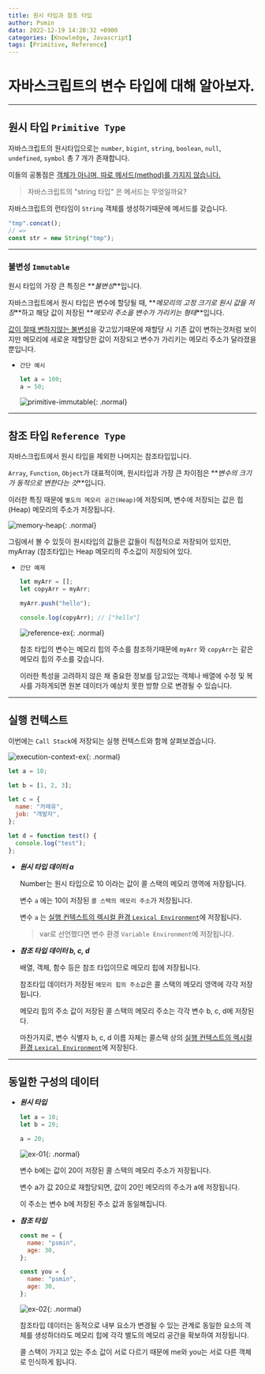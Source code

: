 ```yaml
---
title: 원시 타입과 참조 타입
author: Psmin
data: 2022-12-19 14:28:32 +0900
categories: [Knowledge, Javascript]
tags: [Primitive, Reference]
---
```


# 자바스크립트의 변수 타입에 대해 알아보자.

---

## 원시 타입 `Primitive Type`

자바스크립트의 원시타입으로는 `number`, `bigint`, `string`, `boolean`, `null`, `undefined`, `symbol` 총 7 개가 존재합니다.

이들의 공통점은 <u>객체가 아니며, 따로 메서드(method)를 가지지 않습니다.</u>

> 자바스크립트의 "string 타입" 은 메서드는 무엇일까요?

자바스크립트의 런타임이 `String` 객체를 생성하기때문에 메서드를 갖습니다.

```js
"tmp".concat();
// =>
const str = new String("tmp");
```

---

### 불변성 `Immutable`

원시 타입의 가장 큰 특징은 **_불변성_**입니다.

자바스크립트에서 원시 타입은 변수에 할당될 때, **_메모리의 고정 크기로 원시 값을 저장_**하고 해당 값이 저장된 **_메모리 주소을 변수가 가리키는 형태_**입니다.

<u>값이 절때 변하지않는 불변성</u>을 갖고있기때문에 재할당 시 기존 값이 변하는것처럼 보이지만 메모리에 새로운 재할당한 값이 저장되고 변수가 가리키는 메모리 주소가 달라졌을 뿐입니다.

- `간단 예시`

  ```js
  let a = 100;
  a = 50;
  ```

  ![primitive-immutable](/assets/img/primitive-immutable.png){: .normal}

---

## 참조 타입 `Reference Type`

자바스크립트에서 원시 타입을 제외한 나머지는 참조타입입니다.

`Array`, `Function`, `Object`가 대표적이며, 원시타입과 가장 큰 차이점은 **_변수의 크기가 동적으로 변한다는 것_**입니다.

이러한 특징 때문에 `별도의 메모리 공간(Heap)`에 저장되며, 변수에 저장되는 값은 힙(Heap) 메모리의 주소가 저장됩니다.

![memory-heap](/assets/img/memory-heap.png){: .normal}

그림에서 볼 수 있듯이 원시타입의 값들은 값들이 직접적으로 저장되어 있지만, myArray (참조타입)는 Heap 메모리의 주소값이 저장되어 있다.

- `간단 예제`

  ```js
  let myArr = [];
  let copyArr = myArr;

  myArr.push("hello");

  console.log(copyArr); // ["hello"]
  ```

  ![reference-ex](/assets/img/reference-ex.png){: .normal}

  참조 타입의 변수는 메모리 힙의 주소를 참조하기때문에 `myArr` 와 `copyArr`는 같은 메모리 힙의 주소를 갖습니다.

  이러한 특성을 고려하지 않은 채 중요한 정보를 담고있는 객체나 배열에 수정 및 복사를 가하게되면 원본 데이터가 예상치 못한 방향 으로 변경될 수 있습니다.

---

## 실행 컨텍스트

이번에는 `Call Stack`에 저장되는 실행 컨텍스트와 함께 살펴보겠습니다.

![execution-context-ex](/assets/img/execution-context-ex.png){: .normal}

```js
let a = 10;

let b = [1, 2, 3];

let c = {
  name: "카레유",
  job: "개발자",
};

let d = function test() {
  console.log("test");
};
```

- **_원시 타입 데이터 a_**

  Number는 원시 타입으로 10 이라는 값이 콜 스택의 메모리 영역에 저장됩니다.

  변수 `a` 에는 10이 저장된 `콜 스택의 메모리 주소`가 저장됩니다.

  변수 `a` 는 <u>실행 컨텍스트의 렉시컬 환경 `Lexical Environment`</u>에 저장됩니다.

  > var로 선언했다면 변수 환경 `Variable Environment`에 저장됩니다.

- **_참조 타입 데이터 b, c, d_**

  배열, 객체, 함수 등은 참조 타입이므로 메모리 힙에 저장됩니다.

  참조타입 데이터가 저장된 `메모리 힙의 주소값`은 콜 스택의 메모리 영역에 각각 저장됩니다.

  메모리 힙의 주소 값이 저장된 콜 스택의 메모리 주소는 각각 변수 b, c, d에 저장된다.

  마찬가지로, 변수 식별자 b, c, d 이름 자체는 콜스택 상의 <u>실행 컨텍스트의 렉시컬 환경 `Lexical Environment`</u>에 저장된다.

---

## 동일한 구성의 데이터

- **_원시 타입_**

  ```js
  let a = 10;
  let b = 20;

  a = 20;
  ```

  ![ex-01](/assets/img/ex-01.png){: .normal}

  변수 b에는 값이 20이 저장된 콜 스택의 메모리 주소가 저장됩니다.

  변수 a가 값 20으로 재할당되면, 값이 20인 메모리의 주소가 a에 저장됩니다.

  이 주소는 변수 b에 저장된 주소 값과 동일해집니다.

- **_참조 타입_**

  ```js
  const me = {
    name: "psmin",
    age: 30,
  };

  const you = {
    name: "psmin",
    age: 30,
  };
  ```

  ![ex-02](/assets/img/ex-02.png){: .normal}

  참조타입 데이터는 동적으로 내부 요소가 변경될 수 있는 관계로 동일한 요소의 객체를 생성하더라도 메모리 힙에 각각 별도의 메모리 공간을 확보하여 저장됩니다.

  콜 스택이 가지고 있는 주소 값이 서로 다르기 때문에 me와 you는 서로 다른 객체로 인식하게 됩니다.
